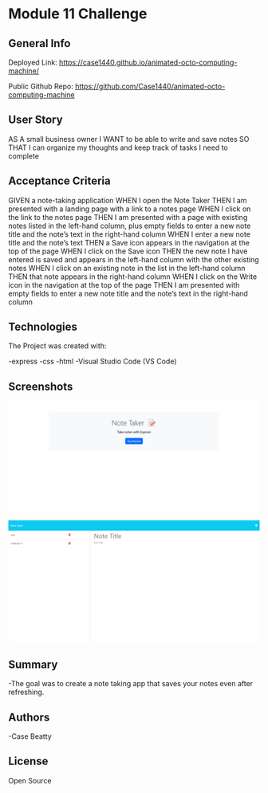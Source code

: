 # Module 11 Challenge

## General Info

Deployed Link: https://case1440.github.io/animated-octo-computing-machine/

Public Github Repo: https://github.com/Case1440/animated-octo-computing-machine

## User Story

AS A small business owner
I WANT to be able to write and save notes
SO THAT I can organize my thoughts and keep track of tasks I need to complete


## Acceptance Criteria

GIVEN a note-taking application
WHEN I open the Note Taker
THEN I am presented with a landing page with a link to a notes page
WHEN I click on the link to the notes page
THEN I am presented with a page with existing notes listed in the left-hand column, plus empty fields to enter a new note title and the note’s text in the right-hand column
WHEN I enter a new note title and the note’s text
THEN a Save icon appears in the navigation at the top of the page
WHEN I click on the Save icon
THEN the new note I have entered is saved and appears in the left-hand column with the other existing notes
WHEN I click on an existing note in the list in the left-hand column
THEN that note appears in the right-hand column
WHEN I click on the Write icon in the navigation at the top of the page
THEN I am presented with empty fields to enter a new note title and the note’s text in the right-hand column


## Technologies

The Project was created with:

-express
-css
-html
-Visual Studio Code (VS Code)

## Screenshots

![Alt text](https://github.com/Case1440/ubiquitous-couscous/blob/main/Screenshot%202023-11-17%20234056.png)

![Alt text](https://github.com/Case1440/ubiquitous-couscous/blob/main/Screenshot%202023-11-17%20234107.png)

## Summary

-The goal was to create a note taking app that saves your notes even after refreshing.

## Authors

-Case Beatty

## License

Open Source
